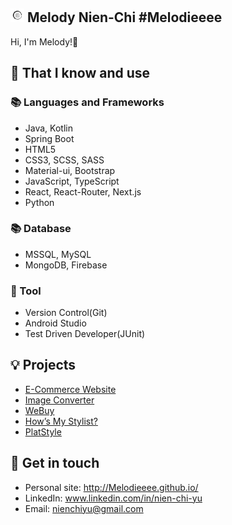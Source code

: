 ## <img width="22px" src="https://raw.githubusercontent.com/Melodieeee/Melodieeee/4f7ced59ed5f4e486cc3b2b4e400b1e8cf313a34/resource/fav.png" /> Melody Nien-Chi #Melodieeee

Hi, I'm Melody!👋

## 🧠 That I know and use
### 📚 Languages and Frameworks
- Java, Kotlin
- Spring Boot
- HTML5
- CSS3, SCSS, SASS
- Material-ui, Bootstrap
- JavaScript, TypeScript
- React, React-Router, Next.js
- Python
  
### 📚 Database
- MSSQL, MySQL
- MongoDB, Firebase
  
### 🔧 Tool
- Version Control(Git)
- Android Studio
- Test Driven Developer(JUnit)

## 💡 Projects
- [E-Commerce Website](https://e-commerce-website-git-main-melodieeees-projects.vercel.app)
- [Image Converter](https://github.com/Melodieeee/image_converter)
- [WeBuy](https://github.com/Melodieeee/WeBuy)
- [How’s My Stylist?](https://github.com/Melodieeee/CSIS4175-HMS)
- [PlatStyle](https://github.com/Melodieeee/PlatStyle)


## 🔗 Get in touch
- Personal site: http://Melodieeee.github.io/
- LinkedIn: www.linkedin.com/in/nien-chi-yu
- Email: nienchiyu@gmail.com

